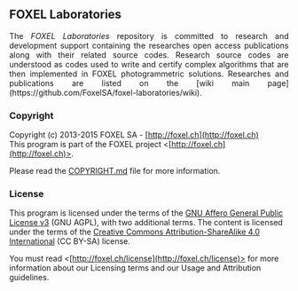
## FOXEL Laboratories

<p align="justify">
The <i>FOXEL Laboratories</i> repository is committed to research and development support containing the researches open access publications along with their related source codes. Research source codes are understood as codes used to write and certify complex algorithms that are then implemented in FOXEL photogrammetric solutions. Researches and publications are listed on the [wiki main page](https://github.com/FoxelSA/foxel-laboratories/wiki).
</p>

### Copyright

Copyright (c) 2013-2015 FOXEL SA - [http://foxel.ch](http://foxel.ch)<br />
This program is part of the FOXEL project <[http://foxel.ch](http://foxel.ch)>.

Please read the [COPYRIGHT.md](COPYRIGHT.md) file for more information.


### License

This program is licensed under the terms of the
[GNU Affero General Public License v3](http://www.gnu.org/licenses/agpl.html)
(GNU AGPL), with two additional terms. The content is licensed under the terms
of the
[Creative Commons Attribution-ShareAlike 4.0 International](http://creativecommons.org/licenses/by-sa/4.0/)
(CC BY-SA) license.

You must read <[http://foxel.ch/license](http://foxel.ch/license)> for more
information about our Licensing terms and our Usage and Attribution guidelines.


